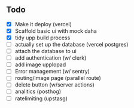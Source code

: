 
## Todo 
- [x] Make it deploy (vercel)
 - [x] Scaffold basic ui with mock daha 
  - [x] tidy upp build process
 - [ ] actually set up the database (vercel postgres)
- [ ] attach the database to ui
- [ ] add authentication (w/ clerk)
- [ ] add image upplopad 
- [ ] Error management  (w/ sentry)
- [ ] routing/image page (parallel route)
-  [ ] delete button (w/server actions)
- [ ] analitics (posthog)
- [ ] ratelimiting (upstasg)